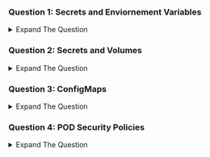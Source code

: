 ### Question 1: Secrets and Enviornement Variables
<details><summary>Expand The Question </summary>
<p>

Andrew works as a database administrator and has generated set of credentials that will be used by the application to connect to the database. Instead of giving the credentials to developers to hard-code in their application, he has requested security team to create a secret and mount it as enviornement variable to the application containers.

a. Create a secret name db-creds which has following data: 
       user: dbreadonly
       pass: myDBPassword#%
       
b. Create a pod from nginx image.

c. Mount the secret to the POD in such a way that the contents of database user is available in form of DB_USER enviornement variable and database password is available in form of DB_PASSWORD enviornement variable inside the container.

</details>

### Question 2: Secrets and Volumes

<details><summary>Expand The Question </summary>
<p>


a. Create a secret name app-creds which has following data: 
       appuser: dbreadonly
       apppass: myDBPassword#%

b. Create a pod with the name of secret-pod.
c. Mount the secret to the pod so that it is available in the path of /etc/secret

</details>

### Question 3:  ConfigMaps

<details><summary>Expand The Question </summary>
<p>
       
Following is the configuration file for an application. Create a ConfigMap based on the configuration file. Mount the configmap in such a way that the configuration file is accessible in the location of /etc/app.config

    defaults
        mode http
        timeout connect 5000ms
        timeout client 50000ms
        timeout server 50000ms
</details>

 ### Question 4: POD Security Policies
 
<details><summary>Expand The Question </summary>
<p>
 
 Create a POD named kplabs-security with the following configuration:
 
   a. The primary process should run with the userid of 1000
   
   b. The primary group id should be 2000
   
</details>
